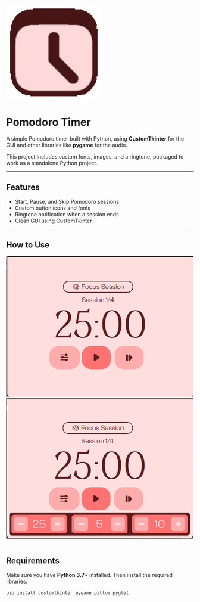 ![](assets/logo.png)
# Pomodoro Timer

A simple Pomodoro timer built with Python, using **CustomTkinter** for the GUI and other libraries like **pygame** for the audio.  

This project includes custom fonts, images, and a ringtone, packaged to work as a standalone Python project.

---

## Features

- Start, Pause, and Skip Pomodoro sessions  
- Custom button icons and fonts  
- Ringtone notification when a session ends  
- Clean GUI using CustomTkinter

---

## How to Use
![Main Menu](assets/mainmenu.png)
![Options Menu: Left Side for Focus Session, Middle for Short Break, Right Side for Long Break](assets/optionsmenu.png)

---

## Requirements

Make sure you have **Python 3.7+** installed. Then install the required libraries:

```bash
pip install customtkinter pygame pillow pyglet
